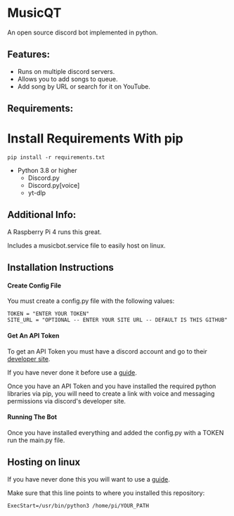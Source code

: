 # MusicQT

An open source discord bot implemented in python.

## Features:

- Runs on multiple discord servers.
- Allows you to add songs to queue.
- Add song by URL or search for it on YouTube.

## Requirements:

# Install Requirements With pip

```
pip install -r requirements.txt
```

- Python 3.8 or higher
  - Discord.py
  - Discord.py[voice]
  - yt-dlp

## Additional Info:

A Raspberry Pi 4 runs this great.

Includes a musicbot.service file to easily host on linux.

## Installation Instructions

#### Create Config File

You must create a config.py file with the following values:

```
TOKEN = "ENTER YOUR TOKEN"
SITE_URL = "OPTIONAL -- ENTER YOUR SITE URL -- DEFAULT IS THIS GITHUB"
```

#### Get An API Token

To get an API Token you must have a discord account and go to their [developer site](https://discord.com/developers/applications).

If you have never done it before use a [guide](https://www.howtogeek.com/364225/how-to-make-your-own-discord-bot/).

Once you have an API Token and you have installed the required python libraries via pip, you will need to create a link with voice and messaging permissions via discord's developer site.

#### Running The Bot

Once you have installed everything and added the config.py with a TOKEN run the main.py file.

## Hosting on linux

If you have never done this you will want to use a [guide](https://linuxhandbook.com/create-systemd-services/).

Make sure that this line points to where you installed this repository:

```
ExecStart=/usr/bin/python3 /home/pi/YOUR_PATH
```
